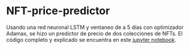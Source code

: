 # NFT-price-predictor

Usando una red neuronal LSTM y ventaneo de a 5 días con optimizador Adamax, se hizo un predictor de precio de dos colecciones de NFTs.
El código completo y explicado se encuentra en este [jupyter notebook](http://34.125.227.157:8080/notebooks/work/Obtencion%20de%20datos.ipynb#).
